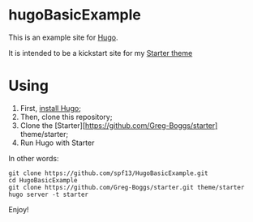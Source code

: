hugoBasicExample
==========

This is an example site for [Hugo](http://gohugo.io/).

It is intended to be a kickstart site for my [Starter theme](https://github.com/Greg-Boggs/starter)

# Using

1. First, [install Hugo](http://gohugo.io/overview/installing/);
2. Then, clone this repository;
3. Clone the [Starter][https://github.com/Greg-Boggs/starter] theme/starter;
4. Run Hugo with Starter

In other words:

<pre><code>git clone https://github.com/spf13/HugoBasicExample.git
cd HugoBasicExample
git clone https://github.com/Greg-Boggs/starter.git theme/starter
hugo server -t starter
</code></pre>

Enjoy!

[Hugo themes]: https://github.com/spf13/hugoThemes
